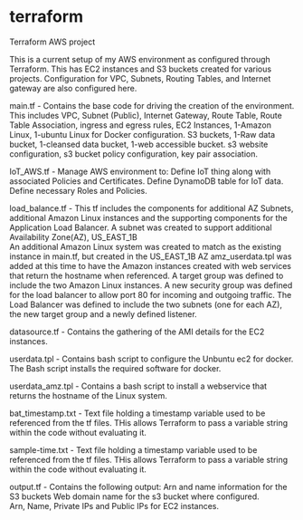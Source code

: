 # terraform
Terraform AWS project

This is a current setup of my AWS environment as configured through Terraform. 
This has EC2 instances and S3 buckets created for various projects. 
Configuration for VPC, Subnets, Routing Tables, and Internet gateway are also configured here. 

main.tf - Contains the base code for driving the creation of the environment.  
    This includes VPC, Subnet (Public), Internet Gateway, Route Table, Route Table Association, ingress and egress rules, 
    EC2 Instances, 1-Amazon Linux, 1-ubuntu Linux for Docker configuration. 
    S3 buckets, 1-Raw data bucket, 1-cleansed data bucket, 1-web accessible bucket. 
    s3 website configuration, 
    s3 bucket policy configuration, 
    key pair association.

IoT_AWS.tf - Manage AWS environment to:
    Define IoT thing along with associated Policies and Certificates. 
    Define DynamoDB table for IoT data. 
    Define necessary Roles and Policies. 

load_balance.tf - This tf includes the components for additional AZ Subnets, additional Amazon Linux instances and the supporting components for the        Application Load Balancer. 
    A subnet was created to support additional Availability Zone(AZ), US_EAST_1B   
    An additional Amazon Linux system was created to match as the existing instance in main.tf, but created in the US_EAST_1B AZ
    amz_userdata.tpl was added at this time to have the Amazon instances created with web services that return the hostname when referenced.
    A target group was defined to include the two Amazon Linux instances. 
    A new security group was defined for the load balancer to allow port 80 for incoming and outgoing traffic. 
    The Load Balancer was defined to include the two subnets (one for each AZ), the new target group and a newly defined listener.
    
datasource.tf - Contains the gathering of the AMI details for the EC2 instances. 

userdata.tpl - Contains bash script to configure the Unbuntu ec2 for docker.  
    The Bash script installs the required software for docker. 

userdata_amz.tpl - Contains a bash script to install a webservice that returns the hostname of the Linux system. 

bat_timestamp.txt - Text file holding a timestamp variable used to be referenced from the tf files. 
    THis allows Terraform to pass a variable string within the code without evaluating it. 

sample-time.txt - Text file holding a timestamp variable used to be referenced from the tf files. 
    THis allows Terraform to pass a variable string within the code without evaluating it. 

output.tf - Contains the following output:
    Arn and name information for the S3 buckets
    Web domain name for the s3 bucket where configured.  
    Arn, Name, Private IPs and Public IPs for EC2 instances. 


